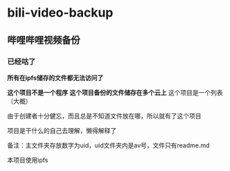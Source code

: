 # bili-video-backup
## 哔哩哔哩视频备份
### 已经咕了

**所有在ipfs储存的文件都无法访问了**

**这个项目不是一个程序**
**这个项目备份的文件储存在多个云上**
这个项目是一个列表（大概）

由于创建者十分健忘，而且总是不知道文件放在哪，所以就有了这个项目

项目是干什么的自己去理解，懒得解释了

备注：主文件夹存放数字为uid，uid文件夹内是av号，文件只有readme.md

本项目使用ipfs
